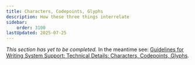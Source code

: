 ```yaml
---
title: Characters, Codepoints, Glyphs
description: How these three things interrelate
sidebar:
    order: 3100
lastUpdated: 2025-07-25
---
```


_This section has yet to be completed._ In the meantime see: [Guidelines for Writing System Support: Technical Details: Characters, Codepoints, Glyphs][wsig5].

[wsig5]: https://scripts.sil.org/wsi_guidelines_sec_5_1.html
